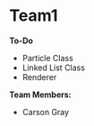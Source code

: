 # Team1

**To-Do**

- Particle Class
- Linked List Class
- Renderer

**Team Members:**

  - Carson Gray
